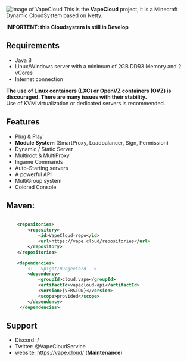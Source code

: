 ![Image of VapeCloud](https://i.ibb.co/grprDJ7/Unbenannt.png)
This is the **VapeCloud** project, it is a Minecraft Dynamic CloudSystem based on Netty.

**IMPORTENT: this Cloudsystem is still in Develop**


## Requirements
 * Java 8
 * Linux/Windows server with a minimum of 2GB DDR3 Memory and 2 vCores
 * Internet connection

 **The use of Linux containers (LXC) or OpenVZ containers (OVZ) is discouraged. There are many issues with their stability.**  
Use of KVM virtualization or dedicated servers is recommended.


## Features
- Plug & Play
- **Module System** (SmartProxy, Loadbalancer, Sign, Permission)
- Dynamic / Static Server
- Multiroot & MultiProxy
- Ingame Commands
- Auto-Starting servers
- A powerful API
- MultiGroup system
- Colored Console


## Maven:
```xml

    <repositories>
        <repository>
            <id>VapeCloud-repo</id>
            <url>https://vape.cloud/repositories</url>
        </repository>
    </repositories>

    <dependencies>
        <!-- Spigot/BungeeCord -->
        <dependency>
            <groupId>cloud.vape</groupId>
            <artifactId>vapecloud-api</artifactId>
            <version>{VERSION}</version>
            <scope>provided</scope>
        </dependency>
     </dependencies>

```



## Support
- Discord: /
- Twitter: @VapeCloudService
- website: https://vape.cloud/   (**Maintenance**)
